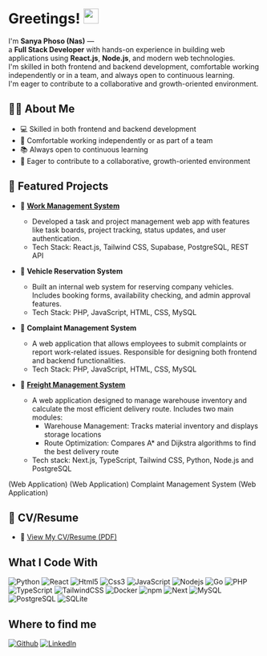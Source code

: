 <h1>Greetings! <img src="https://media.discordapp.net/attachments/1329023523188113421/1329023860473073704/meow_attention.gif?ex=6788d56c&is=678783ec&hm=7d823daee437b76a9b0967631de3b3fa0a0943bf3498a6b25d53988c4e54112d&=&width=152&height=160" width="30"/></h1>

I'm **Sanya Phoso (Nas)** —  
a **Full Stack Developer** with hands-on experience in building web applications using **React.js**, **Node.js**, and modern web technologies.  
I'm skilled in both frontend and backend development, comfortable working independently or in a team, and always open to continuous learning.  
I'm eager to contribute to a collaborative and growth-oriented environment.

## 👨‍💻 About Me
- 💻 Skilled in both frontend and backend development  
- 🤝 Comfortable working independently or as part of a team  
- 📚 Always open to continuous learning  
- 🌱 Eager to contribute to a collaborative, growth-oriented environment 

## 🌟 Featured Projects

- 🔗 [**Work Management System**](https://github.com/sanyaphoso/work-management)
  - Developed a task and project management web app with features like task boards, project tracking, status updates, and user authentication.
  - Tech Stack: React.js, Tailwind CSS, Supabase, PostgreSQL, REST API

- 🔗 **Vehicle Reservation System**
  - Built an internal web system for reserving company vehicles. Includes booking forms, availability checking, and admin approval features.
  - Tech Stack: PHP, JavaScript, HTML, CSS, MySQL

- 🔗 **Complaint Management System**  
  - A web application that allows employees to submit complaints or report work-related issues. Responsible for designing both frontend and backend functionalities.
  - Tech Stack: PHP, JavaScript, HTML, CSS, MySQL

- 🔗 [**Freight Management System**](https://github.com/sanyaphoso/freight-management-systems)
  - A web application designed to manage warehouse inventory and calculate the most efficient delivery route. Includes two main modules:
    - Warehouse Management: Tracks material inventory and displays storage locations
    - Route Optimization: Compares A* and Dijkstra algorithms to find the best delivery route
  - Tech stack: Next.js, TypeScript, Tailwind CSS, Python, Node.js and PostgreSQL

 (Web Application) 
 (Web Application) 
Complaint Management System (Web Application) 

## 📄 CV/Resume

- 📎 [View My CV/Resume (PDF)](https://drive.google.com/file/d/1qWcn4kDCwdaYjtMNVUBPsY3BkHT0eweF/view?usp=sharing)
  
## What I Code With
<p>
  <img alt="Python" src="https://img.shields.io/badge/-Python-3776AB?style=flat-square&logo=python&logoColor=white">
  <img alt="React" src="https://img.shields.io/badge/-React-45b8d8?style=flat-square&logo=react&logoColor=white" />
  <img alt="Html5" src="https://img.shields.io/badge/-HTML5-E34F26?style=flat-square&logo=html5&logoColor=white" />
  <img alt="Css3" src="https://img.shields.io/badge/-CSS3-1572B6?style=flat-square&logo=css3&logoColor=white">
  <img alt="JavaScript" src="https://img.shields.io/badge/-JavaScript-F7DF1E?style=flat-square&logo=javascript&logoColor=white">
  <img alt="Nodejs" src="https://img.shields.io/badge/-Nodejs-43853d?style=flat-square&logo=Node.js&logoColor=white" />
  <img alt="Go" src="https://img.shields.io/badge/-Go-00ADD8?style=flat-square&logo=go&logoColor=white">
  <img alt="PHP" src="https://img.shields.io/badge/-PHP-777BB4?style=flat-square&logo=php&logoColor=white">
  <img alt="TypeScript" src="https://img.shields.io/badge/-TypeScript-007ACC?style=flat-square&logo=typescript&logoColor=white" />
  <img alt="TailwindCSS" src="https://img.shields.io/badge/-TailwindCSS-06B6D4?style=flat-square&logo=tailwindcss&logoColor=white">
  <img alt="Docker" src="https://img.shields.io/badge/-Docker-46a2f1?style=flat-square&logo=docker&logoColor=white" />
  <img alt="npm" src="https://img.shields.io/badge/-NPM-CB3837?style=flat-square&logo=npm&logoColor=white" />
  <img alt="Next" src="https://img.shields.io/badge/-Next.js-000000?style=flat-square&logo=nextdotjs&logoColor=white">
  <img alt="MySQL" src="https://img.shields.io/badge/-MySQL-4479A1?style=flat-square&logo=mysql&logoColor=white">
  <img alt="PostgreSQL" src="https://img.shields.io/badge/-PostgreSQL-4169E1?style=flat-square&logo=postgresql&logoColor=white">
  <img alt="SQLite" src="https://img.shields.io/badge/-SQLite-003B57?style=flat-square&logo=sqlite&logoColor=white">
</p>

## Where to find me
<p><a href="https://github.com/sanyaphoso" target="_blank"><img alt="Github" src="https://img.shields.io/badge/GitHub-%2312100E.svg?&style=for-the-badge&logo=Github&logoColor=white" /></a> <a href="https://www.linkedin.com/in/sanya-phoso-4b4b3b199/" target="_blank"><img alt="LinkedIn" src="https://img.shields.io/badge/linkedin-%230077B5.svg?&style=for-the-badge&logo=linkedin&logoColor=white" /></a>
</p>

